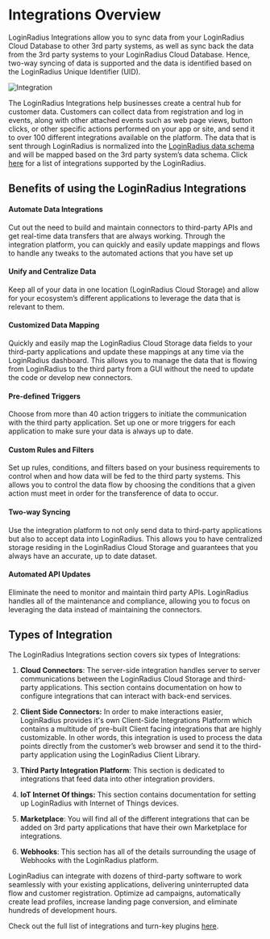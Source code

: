 # Integrations Overview

LoginRadius Integrations allow you to sync data from your LoginRadius Cloud Database to other 3rd party systems, as well as sync back the data from the 3rd party systems to your LoginRadius Cloud Database. Hence, two-way syncing of data is supported and the data is identified based on the LoginRadius Unique Identifier (UID).

![Integration](https://apidocs.lrcontent.com/images/1_280065ef31d281efac7.08660147.png "Flow Chart")

The LoginRadius Integrations help businesses create a central hub for customer data. Customers can collect data from registration and log in events, along with other attached events such as web page views, button clicks, or other specific actions performed on your app or site, and send it to over 100 different integrations available on the platform. The data that is sent through LoginRadius is normalized into the [LoginRadius data schema](/api/v2/user-registration/detailed-data-point) and will be mapped based on the 3rd party system’s data schema. Click [here](/api/v2/integrations/available-integrations) for a list of integrations supported by the LoginRadius.


## Benefits of using the LoginRadius Integrations

#### Automate Data Integrations

Cut out the need to build and maintain connectors to third-party APIs and get real-time data transfers that are always working. Through the integration platform, you can quickly and easily update mappings and flows to handle any tweaks to the automated actions that you have set up

#### Unify and Centralize Data
Keep all of your data in one location (LoginRadius Cloud Storage) and allow for your ecosystem’s different applications to leverage the data that is relevant to them.

#### Customized Data Mapping
Quickly and easily map the LoginRadius Cloud Storage data fields to your third-party applications and update these mappings at any time via the LoginRadius dashboard. This allows you to manage the data that is flowing from LoginRadius to the third party from a GUI without the need to update the code or develop new connectors.

#### Pre-defined Triggers
Choose from more than 40 action triggers to initiate the communication with the third party application. Set up one or more triggers for each application to make sure your data is always up to date.

#### Custom Rules and Filters
Set up rules, conditions, and filters based on your business requirements to control when and how data will be fed to the third party systems. This allows you to control the data flow by choosing the conditions that a given action must meet in order for the transference of data to occur.

#### Two-way Syncing
Use the integration platform to not only send data to third-party applications but also to accept data into LoginRadius. This allows you to have centralized storage residing in the LoginRadius Cloud Storage and guarantees that you always have an accurate, up to date dataset.

#### Automated API Updates
Eliminate the need to monitor and maintain third party APIs. LoginRadius handles all of the maintenance and compliance, allowing you to focus on leveraging the data instead of maintaining the connectors.

## Types of Integration

The LoginRadius Integrations section covers six types of Integrations:

1. **Cloud Connectors**: The server-side integration handles server to server communications between the LoginRadius Cloud Storage and third-party applications. This section contains documentation on how to configure integrations that can interact with back-end services.

2. **Client Side Connectors:** In order to make interactions easier, LoginRadius provides it's own Client-Side Integrations Platform which contains a multitude of pre-built Client facing integrations that are highly customizable. In other words, this integration is used to process the data points directly from the customer’s web browser and send it to the third-party application using the LoginRadius Client Library.

3. **Third Party Integration Platform**: This section is dedicated to integrations that feed data into other integration providers. 

4. **IoT Internet Of things:** This section contains documentation for setting up LoginRadius with Internet of Things devices.

5. **Marketplace**: You will find all of the different integrations that can be added on 3rd party applications that have their own Marketplace for integrations.

6. **Webhooks**: This section has all of the details surrounding the usage of Webhooks with the LoginRadius platform.

LoginRadius can integrate with dozens of third-party software to work seamlessly with your existing applications, delivering uninterrupted data flow and customer registration. Optimize ad campaigns, automatically create lead profiles, increase landing page conversion, and eliminate hundreds of development hours.

Check out the full list of integrations and turn-key plugins [here](/integrations/available-integrations/).
